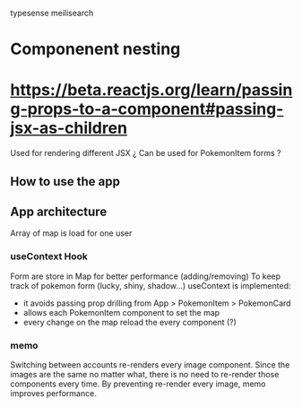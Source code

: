 typesense
meilisearch

# Componenent nesting 
# https://beta.reactjs.org/learn/passing-props-to-a-component#passing-jsx-as-children

Used for rendering different JSX
¿ Can be used for PokemonItem forms ?
## How to use the app

## App architecture

Array of map is load for one user

### useContext Hook
Form are store in Map for better performance (adding/removing)
To keep track of pokemon form (lucky, shiny, shadow...) useContext is implemented:
- it avoids passing prop drilling from App > PokemonItem > PokemonCard
- allows each PokemonItem component to set the map
- every change on the map reload the every component (?)

### memo
Switching between accounts re-renders every image component. Since the images are the same no matter what, there is no need to re-render those components every time.
By preventing re-render every image, memo improves performance. 